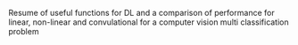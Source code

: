 Resume of useful functions for DL and a comparison of performance for linear, non-linear and convulational for a computer vision multi classification problem
